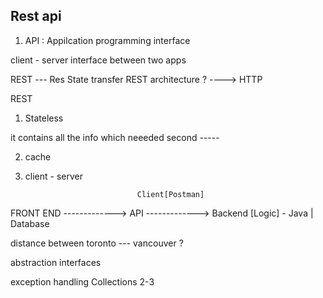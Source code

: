 ## Rest api 
1. API : Appilcation programming interface 

client - server 
interface between two apps 


REST --- Res State transfer 
REST architecture ? ----> HTTP

REST 
1. Stateless 

it contains all the info which neeeded 
second -----

2. cache
3. client - server 



                                Client[Postman]
FRONT END  ------------->            API       ------------->  Backend [Logic] - Java 
                                                                |
                                                              Database 


distance between toronto --- vancouver ?



abstraction 
interfaces 

exception handling 
Collections 2-3




